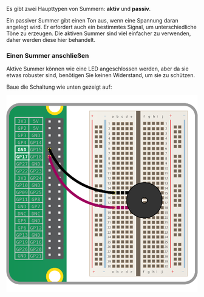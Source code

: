 Es gibt zwei Haupttypen von Summern: **aktiv** und **passiv**.

Ein passiver Summer gibt einen Ton aus, wenn eine Spannung daran angelegt wird. Er erfordert auch ein bestimmtes Signal, um unterschiedliche Töne zu erzeugen. Die aktiven Summer sind viel einfacher zu verwenden, daher werden diese hier behandelt.

### Einen Summer anschließen

Aktive Summer können wie eine LED angeschlossen werden, aber da sie etwas robuster sind, benötigen Sie keinen Widerstand, um sie zu schützen.

Baue die Schaltung wie unten gezeigt auf:

![Summerschaltung](images/buzzer-circuit.png)
